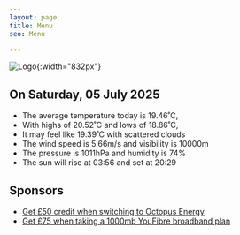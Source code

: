 ```yaml
---
layout: page
title: Menu
seo: Menu

---
```


![Logo](/images/logo.jpg){:width="832px"}

<!-- weather_marker starts -->
## On Saturday, 05 July 2025

- The average temperature today is 19.46˚C,
- With highs of 20.52˚C and lows of 18.86˚C,
- It may feel like 19.39˚C with scattered clouds
- The wind speed is 5.66m/s and visibility is 10000m
- The pressure is 1011hPa and humidity is 74%
- The sun will rise at 03:56 and set at 20:29

<!-- weather_marker ends -->

## Sponsors

- [Get £50 credit when switching to Octopus Energy](https://bit.ly/3oD1nnS)
- [Get £75 when taking a 1000mb YouFibre broadband plan](https://aklam.io/91zWhU?)
